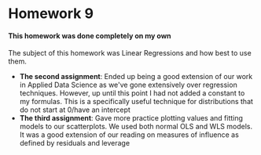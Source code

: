 # Homework 9
#### This homework was done completely on my own

The subject of this homework was Linear Regressions and how best to use them. 
* **The second assignment**: Ended up being a good extension of our work in Applied Data Science as we've gone extensively over regression techniques. However, up until this point I had not added a constant to my formulas. This is a specifically useful technique for distributions that do not start at 0/have an intercept
* **The third assignment**: Gave more practice plotting values and fitting models to our scatterplots. We used both normal OLS and WLS models. It was a good extension of our reading on measures of influence as defined by residuals and leverage

